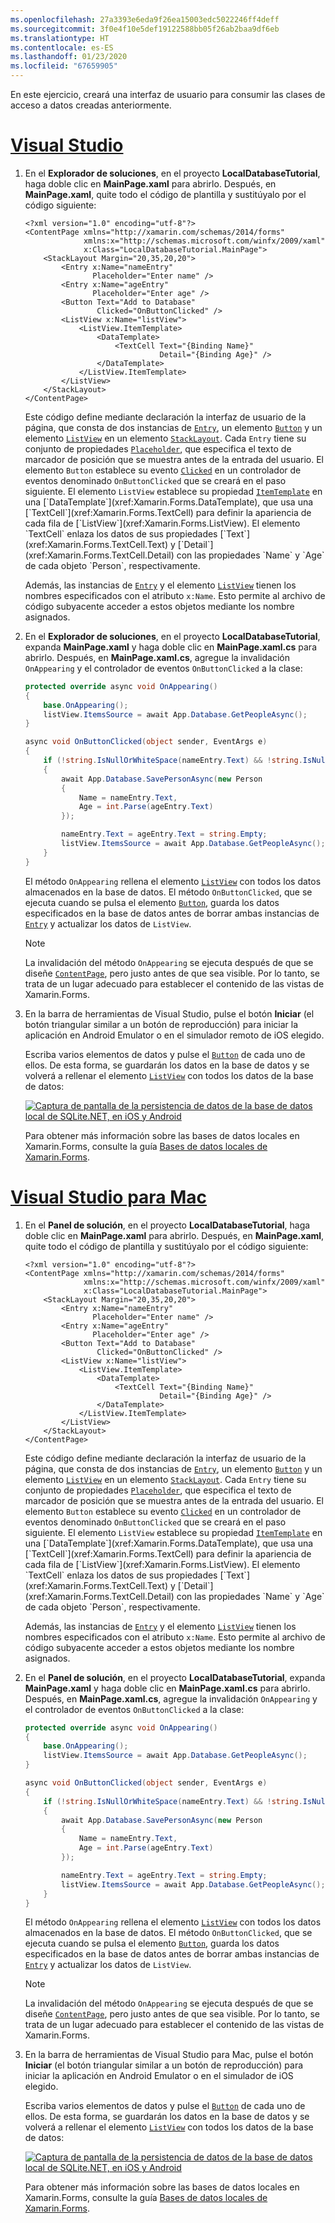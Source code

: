 ```yaml
---
ms.openlocfilehash: 27a3393e6eda9f26ea15003edc5022246ff4deff
ms.sourcegitcommit: 3f0e4f10e5def19122588bb05f26ab2baa9df6eb
ms.translationtype: HT
ms.contentlocale: es-ES
ms.lasthandoff: 01/23/2020
ms.locfileid: "67659905"
---
```

En este ejercicio, creará una interfaz de usuario para consumir las clases de acceso a datos creadas anteriormente.

# <a name="visual-studiotabvswin"></a>[Visual Studio](#tab/vswin)

1. En el **Explorador de soluciones**, en el proyecto **LocalDatabaseTutorial**, haga doble clic en **MainPage.xaml** para abrirlo. Después, en **MainPage.xaml**, quite todo el código de plantilla y sustitúyalo por el código siguiente:

    ```xaml
    <?xml version="1.0" encoding="utf-8"?>
    <ContentPage xmlns="http://xamarin.com/schemas/2014/forms"
                 xmlns:x="http://schemas.microsoft.com/winfx/2009/xaml"
                 x:Class="LocalDatabaseTutorial.MainPage">
        <StackLayout Margin="20,35,20,20">
            <Entry x:Name="nameEntry"
                   Placeholder="Enter name" />
            <Entry x:Name="ageEntry"
                   Placeholder="Enter age" />
            <Button Text="Add to Database"
                    Clicked="OnButtonClicked" />
            <ListView x:Name="listView">
                <ListView.ItemTemplate>
                    <DataTemplate>
                        <TextCell Text="{Binding Name}"
                                  Detail="{Binding Age}" />
                    </DataTemplate>
                </ListView.ItemTemplate>
            </ListView>
        </StackLayout>
    </ContentPage>
    ```

    Este código define mediante declaración la interfaz de usuario de la página, que consta de dos instancias de [`Entry`](xref:Xamarin.Forms.Entry), un elemento [`Button`](xref:Xamarin.Forms.Button) y un elemento [`ListView`](xref:Xamarin.Forms.ListView) en un elemento [`StackLayout`](xref:Xamarin.Forms.StackLayout). Cada `Entry` tiene su conjunto de propiedades [`Placeholder`](xref:Xamarin.Forms.Entry.Placeholder), que especifica el texto de marcador de posición que se muestra antes de la entrada del usuario. El elemento `Button` establece su evento [`Clicked`](xref:Xamarin.Forms.Button.Clicked) en un controlador de eventos denominado `OnButtonClicked` que se creará en el paso siguiente. El elemento `ListView` establece su propiedad [`ItemTemplate`](xref:Xamarin.Forms.ItemsView`1.ItemTemplate) en una [`DataTemplate`](xref:Xamarin.Forms.DataTemplate), que usa una [`TextCell`](xref:Xamarin.Forms.TextCell) para definir la apariencia de cada fila de [`ListView`](xref:Xamarin.Forms.ListView). El elemento `TextCell` enlaza los datos de sus propiedades [`Text`](xref:Xamarin.Forms.TextCell.Text) y [`Detail`](xref:Xamarin.Forms.TextCell.Detail) con las propiedades `Name` y `Age` de cada objeto `Person`, respectivamente.

    Además, las instancias de [`Entry`](xref:Xamarin.Forms.Entry) y el elemento [`ListView`](xref:Xamarin.Forms.ListView) tienen los nombres especificados con el atributo `x:Name`. Esto permite al archivo de código subyacente acceder a estos objetos mediante los nombre asignados.

1. En el **Explorador de soluciones**, en el proyecto **LocalDatabaseTutorial**, expanda **MainPage.xaml** y haga doble clic en **MainPage.xaml.cs** para abrirlo. Después, en **MainPage.xaml.cs**, agregue la invalidación `OnAppearing` y el controlador de eventos `OnButtonClicked` a la clase:

    ```csharp
    protected override async void OnAppearing()
    {
        base.OnAppearing();
        listView.ItemsSource = await App.Database.GetPeopleAsync();
    }

    async void OnButtonClicked(object sender, EventArgs e)
    {
        if (!string.IsNullOrWhiteSpace(nameEntry.Text) && !string.IsNullOrWhiteSpace(ageEntry.Text))
        {
            await App.Database.SavePersonAsync(new Person
            {
                Name = nameEntry.Text,
                Age = int.Parse(ageEntry.Text)
            });

            nameEntry.Text = ageEntry.Text = string.Empty;
            listView.ItemsSource = await App.Database.GetPeopleAsync();
        }
    }
    ```

    El método `OnAppearing` rellena el elemento [`ListView`](xref:Xamarin.Forms.ListView) con todos los datos almacenados en la base de datos. El método `OnButtonClicked`, que se ejecuta cuando se pulsa el elemento [`Button`](xref:Xamarin.Forms.Button), guarda los datos especificados en la base de datos antes de borrar ambas instancias de [`Entry`](xref:Xamarin.Forms.Entry) y actualizar los datos de `ListView`.

    > [!NOTE]
    > La invalidación del método `OnAppearing` se ejecuta después de que se diseñe [`ContentPage`](xref:Xamarin.Forms.ContentPage), pero justo antes de que sea visible. Por lo tanto, se trata de un lugar adecuado para establecer el contenido de las vistas de Xamarin.Forms.

1. En la barra de herramientas de Visual Studio, pulse el botón **Iniciar** (el botón triangular similar a un botón de reproducción) para iniciar la aplicación en Android Emulator o en el simulador remoto de iOS elegido.

    Escriba varios elementos de datos y pulse el [`Button`](xref:Xamarin.Forms.Button) de cada uno de ellos. De esta forma, se guardarán los datos en la base de datos y se volverá a rellenar el elemento [`ListView`](xref:Xamarin.Forms.ListView) con todos los datos de la base de datos:

    [![Captura de pantalla de la persistencia de datos de la base de datos local de SQLite.NET, en iOS y Android](../images/consume-data-access-classes.png "Persistencia de datos de la base de datos local")](../images/consume-data-access-classes-large.png#lightbox "Persistencia de datos de la base de datos local")

    Para obtener más información sobre las bases de datos locales en Xamarin.Forms, consulte la guía [Bases de datos locales de Xamarin.Forms](~/xamarin-forms/data-cloud/data/databases.md).

# <a name="visual-studio-for-mactabvsmac"></a>[Visual Studio para Mac](#tab/vsmac)

1. En el **Panel de solución**, en el proyecto **LocalDatabaseTutorial**, haga doble clic en **MainPage.xaml** para abrirlo. Después, en **MainPage.xaml**, quite todo el código de plantilla y sustitúyalo por el código siguiente:

    ```xaml
    <?xml version="1.0" encoding="utf-8"?>
    <ContentPage xmlns="http://xamarin.com/schemas/2014/forms"
                 xmlns:x="http://schemas.microsoft.com/winfx/2009/xaml"
                 x:Class="LocalDatabaseTutorial.MainPage">
        <StackLayout Margin="20,35,20,20">
            <Entry x:Name="nameEntry"
                   Placeholder="Enter name" />
            <Entry x:Name="ageEntry"
                   Placeholder="Enter age" />
            <Button Text="Add to Database"
                    Clicked="OnButtonClicked" />
            <ListView x:Name="listView">
                <ListView.ItemTemplate>
                    <DataTemplate>
                        <TextCell Text="{Binding Name}"
                                  Detail="{Binding Age}" />
                    </DataTemplate>
                </ListView.ItemTemplate>
            </ListView>
        </StackLayout>
    </ContentPage>
    ```

    Este código define mediante declaración la interfaz de usuario de la página, que consta de dos instancias de [`Entry`](xref:Xamarin.Forms.Entry), un elemento [`Button`](xref:Xamarin.Forms.Button) y un elemento [`ListView`](xref:Xamarin.Forms.ListView) en un elemento [`StackLayout`](xref:Xamarin.Forms.StackLayout). Cada `Entry` tiene su conjunto de propiedades [`Placeholder`](xref:Xamarin.Forms.Entry.Placeholder), que especifica el texto de marcador de posición que se muestra antes de la entrada del usuario. El elemento `Button` establece su evento [`Clicked`](xref:Xamarin.Forms.Button.Clicked) en un controlador de eventos denominado `OnButtonClicked` que se creará en el paso siguiente. El elemento `ListView` establece su propiedad [`ItemTemplate`](xref:Xamarin.Forms.ItemsView`1.ItemTemplate) en una [`DataTemplate`](xref:Xamarin.Forms.DataTemplate), que usa una [`TextCell`](xref:Xamarin.Forms.TextCell) para definir la apariencia de cada fila de [`ListView`](xref:Xamarin.Forms.ListView). El elemento `TextCell` enlaza los datos de sus propiedades [`Text`](xref:Xamarin.Forms.TextCell.Text) y [`Detail`](xref:Xamarin.Forms.TextCell.Detail) con las propiedades `Name` y `Age` de cada objeto `Person`, respectivamente.

    Además, las instancias de [`Entry`](xref:Xamarin.Forms.Entry) y el elemento [`ListView`](xref:Xamarin.Forms.ListView) tienen los nombres especificados con el atributo `x:Name`. Esto permite al archivo de código subyacente acceder a estos objetos mediante los nombre asignados.

1. En el **Panel de solución**, en el proyecto **LocalDatabaseTutorial**, expanda **MainPage.xaml** y haga doble clic en **MainPage.xaml.cs** para abrirlo. Después, en **MainPage.xaml.cs**, agregue la invalidación `OnAppearing` y el controlador de eventos `OnButtonClicked` a la clase:

    ```csharp
    protected override async void OnAppearing()
    {
        base.OnAppearing();
        listView.ItemsSource = await App.Database.GetPeopleAsync();
    }

    async void OnButtonClicked(object sender, EventArgs e)
    {
        if (!string.IsNullOrWhiteSpace(nameEntry.Text) && !string.IsNullOrWhiteSpace(ageEntry.Text))
        {
            await App.Database.SavePersonAsync(new Person
            {
                Name = nameEntry.Text,
                Age = int.Parse(ageEntry.Text)
            });

            nameEntry.Text = ageEntry.Text = string.Empty;
            listView.ItemsSource = await App.Database.GetPeopleAsync();
        }
    }
    ```

    El método `OnAppearing` rellena el elemento [`ListView`](xref:Xamarin.Forms.ListView) con todos los datos almacenados en la base de datos. El método `OnButtonClicked`, que se ejecuta cuando se pulsa el elemento [`Button`](xref:Xamarin.Forms.Button), guarda los datos especificados en la base de datos antes de borrar ambas instancias de [`Entry`](xref:Xamarin.Forms.Entry) y actualizar los datos de `ListView`.

    > [!NOTE]
    > La invalidación del método `OnAppearing` se ejecuta después de que se diseñe [`ContentPage`](xref:Xamarin.Forms.ContentPage), pero justo antes de que sea visible. Por lo tanto, se trata de un lugar adecuado para establecer el contenido de las vistas de Xamarin.Forms.

1. En la barra de herramientas de Visual Studio para Mac, pulse el botón **Iniciar** (el botón triangular similar a un botón de reproducción) para iniciar la aplicación en Android Emulator o en el simulador de iOS elegido.

    Escriba varios elementos de datos y pulse el [`Button`](xref:Xamarin.Forms.Button) de cada uno de ellos. De esta forma, se guardarán los datos en la base de datos y se volverá a rellenar el elemento [`ListView`](xref:Xamarin.Forms.ListView) con todos los datos de la base de datos:

    [![Captura de pantalla de la persistencia de datos de la base de datos local de SQLite.NET, en iOS y Android](../images/consume-data-access-classes.png "Persistencia de datos de la base de datos local")](../images/consume-data-access-classes-large.png#lightbox "Persistencia de datos de la base de datos local")

    Para obtener más información sobre las bases de datos locales en Xamarin.Forms, consulte la guía [Bases de datos locales de Xamarin.Forms](~/xamarin-forms/data-cloud/data/databases.md).

